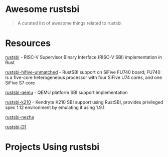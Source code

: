 # Awesome rustsbi

> A curated list of awesome things related to rustsbi

# Resources

[rustsbi](https://github.com/rustsbi/rustsbi) - RISC-V Supervisor Binary Interface (RISC-V SBI) implementation in Rust

[rustsbi-hifive-unmatched](https://github.com/rustsbi/rustsbi-hifive-unmatched) - RustSBI support on SiFive FU740 board; FU740 is a five-core heterogeneous processor with four SiFive U74 cores, and one SiFive S7 core

[rustsbi-qemu](https://github.com/rustsbi/rustsbi-qemu) - QEMU platform SBI support implementation

[rustsbi-k210](https://github.com/rustsbi/rustsbi-k210) - Kendryte K210 SBI support using RustSBI, provides privileged spec 1.12 environment by emulating it using 1.9.1

[rustsbi-nezha](https://github.com/ez4yunfeng2/rustsbi-nezha)

[rustsbi-D1](https://github.com/wangtao-creator/rustsbi-D1)

# Projects Using rustsbi
